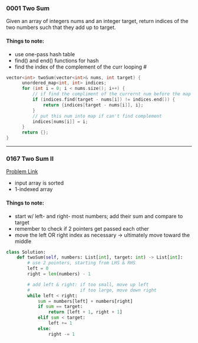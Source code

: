 ### 0001 Two Sum

Given an array of integers nums and an integer target, return indices of the two numbers such that they add up to target.

#### Things to note:
* use one-pass hash table
* find() and end() functions for hash
* find the index of the complement of the curr looping #

```cpp
vector<int> twoSum(vector<int>& nums, int target) {
      unordered_map<int, int> indices;
      for (int i = 0; i < nums.size(); i++) {
          // if find the compliment of the currernt num before the map ends, return
          if (indices.find(target - nums[i]) != indices.end()) {
              return {indices[target - nums[i]], i};
          }
          // put this num into map if can't find complement
          indices[nums[i]] = i; 
      }
      return {};
}
```

---

### 0167 Two Sum II
[Problem Link](https://leetcode.com/problems/two-sum-ii-input-array-is-sorted/)

- input array is sorted
- 1-indexed array 

#### Things to note:
- start w/ left- and right- most numbers; add their sum and compare to target
- remember to check if 2 pointers get passed each other
- move the left OR right index as necessary -> ultimately move toward the middle

```python
class Solution:
    def twoSum(self, numbers: List[int], target: int) -> List[int]:
        # use 2 pointers, starting from LHS & RHS
        left = 0
        right = len(numbers) - 1

        # add left & right: if too small, move up left
        #                   if too large, move down right
        while left < right:
            sum = numbers[left] + numbers[right]
            if sum == target:
                return [left + 1, right + 1]
            elif sum < target:
                left += 1
            else:
                right -= 1
```


